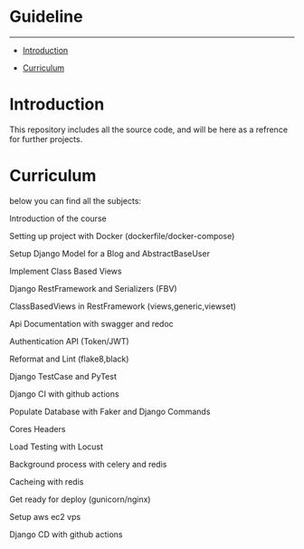 <p>
  <h1>
    Guideline
  </h1>
</p>
 <hr/>
<ul>
  <li>
    <p>
      <a href="#introduction">
        Introduction
      </a>
    </p>
  </li>
  <li>
    <p>
      <a href="#curriculm">
        Curriculum
      </a>
    </p>
  </li>
</ul>
<h1 id="introduction"> 
  Introduction
</h1>
<p>
  This repository includes all the source code, and will be here as a refrence for     
  further projects.
</p>
<h1 id="curriculm">
  Curriculum
</h1>
<p>
  below you can find all the subjects:
</p>
<p>
  Introduction of the course
</p>
<p>
  Setting up project with Docker (dockerfile/docker-compose)
</p>
<p>  
  Setup Django Model for a Blog and AbstractBaseUser
</p>
<p>
  Implement Class Based Views
</p>
<p>
  Django RestFramework and Serializers (FBV)
</p>
<p>
  ClassBasedViews in RestFramework (views,generic,viewset)
</p>
<p>
  Api Documentation with swagger and redoc
</p>
<p>
  Authentication API (Token/JWT)
</p>
<p>
  Reformat and Lint (flake8,black)
</p>
<p>
  Django TestCase and PyTest
</p>
<p>
  Django CI with github actions
</p>
<p>
  Populate Database with Faker and Django Commands
</p>
<p>
  Cores Headers
</p>
<p>
  Load Testing with Locust
</p>
<p>
  Background process with celery and redis
</p>
<p>
  Cacheing with redis
</p>
<p>
  Get ready for deploy (gunicorn/nginx)
</p>
<p>
  Setup aws ec2 vps 
</p>
<p>
  Django CD with github actions
</p>
